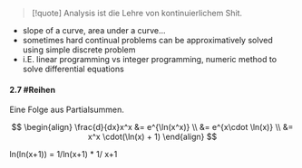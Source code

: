 
>[!quote] Analysis ist die Lehre von kontinuierlichem Shit.

- slope of a curve, area under a curve...
- sometimes hard continual problems can be approximatively solved using simple discrete problem
- i.E. linear programming vs integer programming, numeric method to solve differential equations




#### 2.7 #Reihen
Eine Folge aus Partialsummen.




$$
\begin{align}
\frac{d}{dx}x^x &= e^{\ln(x^x)} \\
&= e^{x\cdot \ln(x)} \\
&= x^x \cdot(\ln(x) + 1)
\end{align}
$$

ln(ln(x+1)) =
1/ln(x+1) * 1/ x+1





